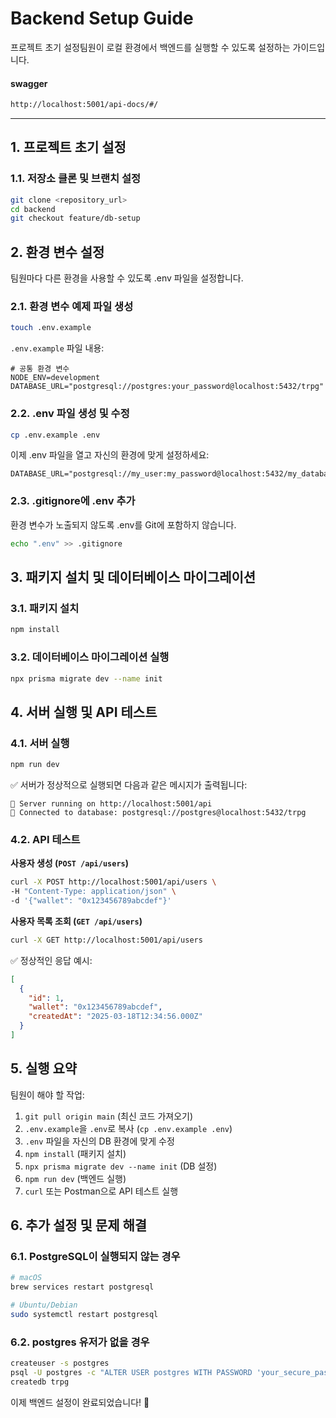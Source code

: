 # Backend Setup Guide

프로젝트 초기 설정팀원이 로컬 환경에서 백엔드를 실행할 수 있도록 설정하는 가이드입니다.

#### swagger

``` bash
http://localhost:5001/api-docs/#/
```

---

## 1. 프로젝트 초기 설정

### 1.1. 저장소 클론 및 브랜치 설정

```bash
git clone <repository_url>
cd backend
git checkout feature/db-setup
```

## 2. 환경 변수 설정

팀원마다 다른 환경을 사용할 수 있도록 .env 파일을 설정합니다.

### 2.1. 환경 변수 예제 파일 생성

```bash
touch .env.example
```

`.env.example` 파일 내용:

```env
# 공통 환경 변수
NODE_ENV=development
DATABASE_URL="postgresql://postgres:your_password@localhost:5432/trpg"
```

### 2.2. .env 파일 생성 및 수정

```bash
cp .env.example .env
```

이제 .env 파일을 열고 자신의 환경에 맞게 설정하세요:

```env
DATABASE_URL="postgresql://my_user:my_password@localhost:5432/my_database"
```

### 2.3. .gitignore에 .env 추가

환경 변수가 노출되지 않도록 .env를 Git에 포함하지 않습니다.

```bash
echo ".env" >> .gitignore
```

## 3. 패키지 설치 및 데이터베이스 마이그레이션

### 3.1. 패키지 설치

```bash
npm install
```

### 3.2. 데이터베이스 마이그레이션 실행

```bash
npx prisma migrate dev --name init
```

## 4. 서버 실행 및 API 테스트

### 4.1. 서버 실행

```bash
npm run dev
```

✅ 서버가 정상적으로 실행되면 다음과 같은 메시지가 출력됩니다:

```
🚀 Server running on http://localhost:5001/api
📡 Connected to database: postgresql://postgres@localhost:5432/trpg
```

### 4.2. API 테스트

**사용자 생성 (`POST /api/users`)**

```bash
curl -X POST http://localhost:5001/api/users \
-H "Content-Type: application/json" \
-d '{"wallet": "0x123456789abcdef"}'
```

**사용자 목록 조회 (`GET /api/users`)**

```bash
curl -X GET http://localhost:5001/api/users
```

✅ 정상적인 응답 예시:

```json
[
  {
    "id": 1,
    "wallet": "0x123456789abcdef",
    "createdAt": "2025-03-18T12:34:56.000Z"
  }
]
```

## 5. 실행 요약

팀원이 해야 할 작업:

1. `git pull origin main` (최신 코드 가져오기)
2. `.env.example`을 `.env`로 복사 (`cp .env.example .env`)
3. `.env` 파일을 자신의 DB 환경에 맞게 수정
4. `npm install` (패키지 설치)
5. `npx prisma migrate dev --name init` (DB 설정)
6. `npm run dev` (백엔드 실행)
7. `curl` 또는 Postman으로 API 테스트 실행

## 6. 추가 설정 및 문제 해결

### 6.1. PostgreSQL이 실행되지 않는 경우

```bash
# macOS
brew services restart postgresql

# Ubuntu/Debian
sudo systemctl restart postgresql
```

### 6.2. postgres 유저가 없을 경우

```bash
createuser -s postgres
psql -U postgres -c "ALTER USER postgres WITH PASSWORD 'your_secure_password';"
createdb trpg
```

이제 백엔드 설정이 완료되었습니다! 🚀
